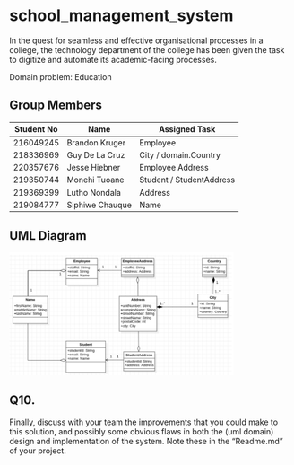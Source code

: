 # school_management_system

In the quest for seamless and effective organisational processes in a college, the technology department of the college has been given the task to digitize and automate its academic-facing processes.

Domain problem: Education

## Group Members

| Student No | Name            | Assigned Task            |
|------------|-----------------|--------------------------|
| 216049245  | Brandon Kruger  | Employee                 |
| 218336969  | Guy De La Cruz  | City / domain.Country           |
| 220357676  | Jesse Hiebner   | Employee Address         |
| 219350744  | Monehi Tuoane   | Student / StudentAddress |
| 219369399  | Lutho Nondala   | Address                  |
| 219084777  | Siphiwe Chauque | Name                     |

## UML Diagram
<img
  src="school_management_system.png"
  alt="Image containing a UML diagram for the assigned task."
  title="UML Diagram"
  style="display: inline-block; margin: 0 auto; max-width: 400px">
  
 ## Q10.
 
Finally, discuss with your team the improvements that you could make to this solution, and
possibly some obvious flaws in both the (uml domain) design and implementation of the system.
Note these in the “Readme.md” of your project.
